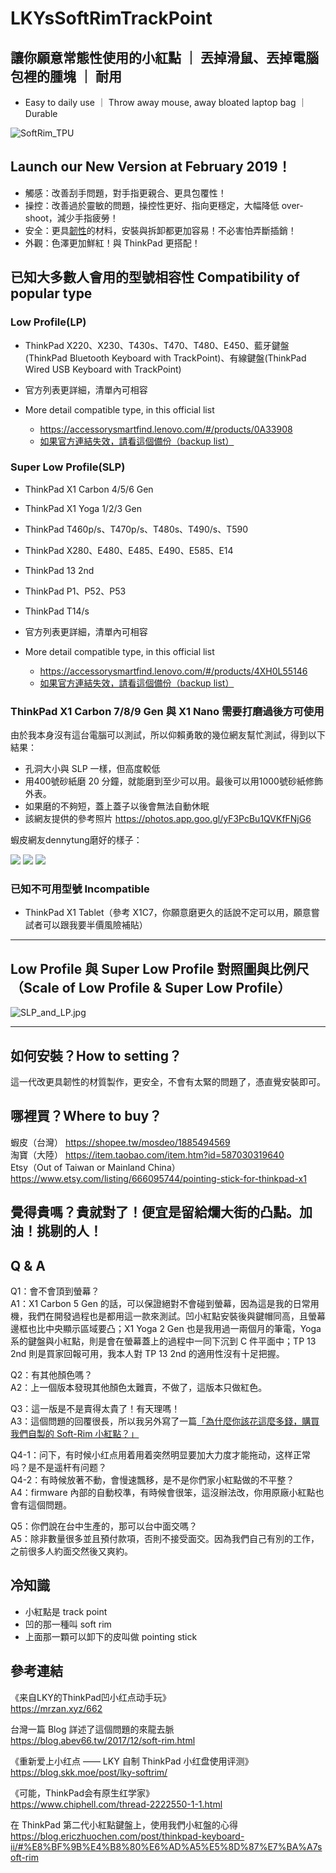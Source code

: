 # LKYsSoftRimTrackPoint

## 讓你願意常態性使用的小紅點 ｜ 丟掉滑鼠、丟掉電腦包裡的腫塊 ｜ 耐用

- Easy to daily use ｜ Throw away mouse, away bloated laptop bag ｜ Durable

![SoftRim_TPU](pictures/SoftRim_TPU.jpg)

## Launch our New Version at February 2019！

- 觸感：改善刮手問題，對手指更親合、更具包覆性！
- 操控：改善過於靈敏的問題，操控性更好、指向更穩定，大幅降低 over-shoot，減少手指疲勞！
- 安全：更具[韌性](pictures/SoftRim_TPU_FingerPress.jpg)的材料，安裝與拆卸都更加容易！不必害怕弄斷插銷！
- 外觀：色澤更加鮮紅！與 ThinkPad 更搭配！

## 已知大多數人會用的型號相容性 Compatibility of popular type

### Low Profile(LP)

- ThinkPad X220、X230、T430s、T470、T480、E450、藍牙鍵盤(ThinkPad Bluetooth Keyboard with TrackPoint)、有線鍵盤(ThinkPad Wired USB Keyboard with TrackPoint)

- 官方列表更詳細，清單內可相容
- More detail compatible type, in this official list  
  - <https://accessorysmartfind.lenovo.com/#/products/0A33908>
  - [如果官方連結失效，請看這個備份（backup list）](CompatibleList-LowProfile.md)  

### Super Low Profile(SLP)

- ThinkPad X1 Carbon 4/5/6 Gen
- ThinkPad X1 Yoga 1/2/3 Gen
- ThinkPad T460p/s、T470p/s、T480s、T490/s、T590
- ThinkPad X280、E480、E485、E490、E585、E14
- ThinkPad 13 2nd
- ThinkPad P1、P52、P53
- ThinkPad T14/s

- 官方列表更詳細，清單內可相容
- More detail compatible type, in this official list  
  - <https://accessorysmartfind.lenovo.com/#/products/4XH0L55146>
  - [如果官方連結失效，請看這個備份（backup list）](CompatibleList-SuperLowProfile.md)

### ThinkPad X1 Carbon 7/8/9 Gen 與 X1 Nano 需要打磨過後方可使用

由於我本身沒有這台電腦可以測試，所以仰賴勇敢的幾位網友幫忙測試，得到以下結果：

- 孔洞大小與 SLP 一樣，但高度較低
- 用400號砂紙磨 20 分鐘，就能磨到至少可以用。最後可以用1000號砂紙修飾外表。
- 如果磨的不夠短，蓋上蓋子以後會無法自動休眠
- 該網友提供的參考照片 <https://photos.app.goo.gl/yF3PcBu1QVKfFNjG6>

蝦皮網友dennytung磨好的樣子：

![](pictures/shopee_dennytung/IMG_0710.JPG)
![](pictures/shopee_dennytung/IMG_0711.JPG)
![](pictures/shopee_dennytung/IMG_0712.JPG)

### 已知不可用型號 Incompatible

- ThinkPad X1 Tablet（參考 X1C7，你願意磨更久的話說不定可以用，願意嘗試者可以跟我要半價風險補貼）

---

## Low Profile 與 Super Low Profile 對照圖與比例尺（Scale of Low Profile & Super Low Profile）

![SLP_and_LP.jpg](pictures/SLP_and_LP.jpg)

---

## 如何安裝？How to setting？

這一代改更具韌性的材質製作，更安全，不會有太緊的問題了，憑直覺安裝即可。

## 哪裡買？Where to buy？

蝦皮（台灣） <https://shopee.tw/mosdeo/1885494569>  
淘寶（大陸） <https://item.taobao.com/item.htm?id=587030319640>  
Etsy（Out of Taiwan or Mainland China） <https://www.etsy.com/listing/666095744/pointing-stick-for-thinkpad-x1>

## 覺得貴嗎？貴就對了！便宜是留給爛大街的凸點。加油！挑剔的人！

## Q & A

Q1：會不會頂到螢幕？  
A1：X1 Carbon 5 Gen 的話，可以保證絕對不會碰到螢幕，因為這是我的日常用機，我們在開發過程也是都用這一款來測試。凹小紅點安裝後與鍵帽同高，且螢幕邊框也比中央顯示區域要凸；X1 Yoga 2 Gen 也是我用過一兩個月的筆電，Yoga 系的鍵盤與小紅點，則是會在螢幕蓋上的過程中一同下沉到 C 件平面中；TP 13 2nd 則是買家回報可用，我本人對 TP 13 2nd 的適用性沒有十足把握。

Q2：有其他顏色嗎？  
A2：上一個版本發現其他顏色太難賣，不做了，這版本只做紅色。

Q3：這一版是不是賣得太貴了！有天理嗎！  
A3：這個問題的回覆很長，所以我另外寫了一篇[「為什麼你該花這麼多錢，購買我們自製的 Soft-Rim 小紅點？」](TooExpensive.md)

Q4-1：问下，有时候小红点用着用着突然明显要加大力度才能拖动，这样正常吗？是不是遥杆有问题？  
Q4-2：有時候放著不動，會慢速飄移，是不是你們家小紅點做的不平整？  
A4：firmware 內部的自動校準，有時候會很笨，這沒辦法改，你用原廠小紅點也會有這個問題。  

Q5：你們說在台中生產的，那可以台中面交嗎？  
A5：除非數量很多並且預付款項，否則不接受面交。因為我們自己有別的工作，之前很多人約面交然後又爽約。  

## 冷知識

- 小紅點是 track point
- 凹的那一種叫 soft rim
- 上面那一顆可以卸下的皮叫做 pointing stick

## 參考連結

《来自LKY的ThinkPad凹小红点动手玩》  
<https://mrzan.xyz/662>

台灣一篇 Blog 詳述了這個問題的來龍去脈  
<https://blog.abev66.tw/2017/12/soft-rim.html> 

《重新爱上小红点 —— LKY 自制 ThinkPad 小红盘使用评测》  
<https://blog.skk.moe/post/lky-softrim/>

《可能，ThinkPad会有原生红学家》  
<https://www.chiphell.com/thread-2222550-1-1.html>

在 ThinkPad 第二代小紅點鍵盤上，使用我們小紅盤的心得  
<https://blog.ericzhuochen.com/post/thinkpad-keyboard-ii/#%E8%BF%9B%E4%B8%80%E6%AD%A5%E5%8D%87%E7%BA%A7soft-rim>